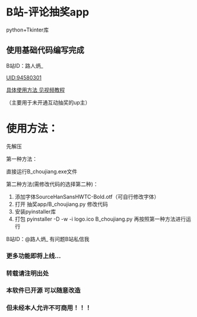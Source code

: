 # B站-评论抽奖app
python+Tkinter库


## 使用基础代码编写完成

B站ID：路人炳_

[UID:94580301](https://space.bilibili.com/94580301)

[具体使用方法 见视频教程](https://www.bilibili.com/video/BV1Y7411p7Sw)

（主要用于未开通互动抽奖的up主）

# 使用方法：

先解压

第一种方法：

直接运行B_choujiang.exe文件

第二种方法(需修改代码的选择第二种)：

1. 添加字体SourceHanSansHWTC-Bold.otf（可自行修改字体）
2. 打开 抽奖app/B_choujiang.py 修改代码
3. 安装pyinstaller库
4. 打包 pyinstaller -D -w -i logo.ico B_choujiang.py
再按照第一种方法进行运行

B站ID：@路人炳_ 
有问题B站私信我

### 更多功能即将上线...

### 转载请注明出处

### 本软件已开源 可以随意改造 

### 但未经本人允许不可商用！！！

